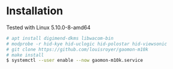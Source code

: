 # Installation
Tested with Linux 5.10.0-8-amd64

```bash
# apt install digimend-dkms libwacom-bin
# modprobe -r hid-kye hid-uclogic hid-polostar hid-viewsonic
# git clone https://github.com/louisroyer/gaomon-m10k
# make install
$ systemctl --user enable --now gaomon-m10k.service
```
